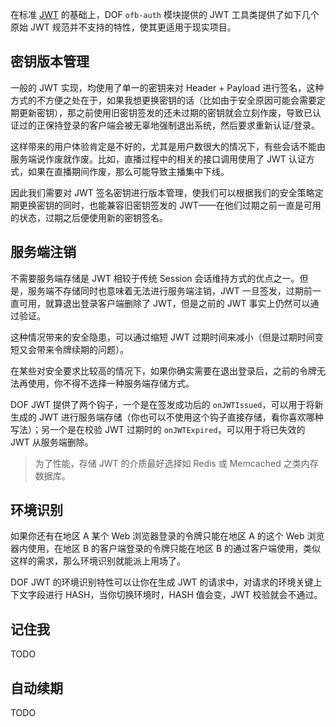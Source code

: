 <!-- toc -->

在标准 [JWT](https://en.wikipedia.org/wiki/JSON_Web_Token) 的基础上，DOF `ofb-auth` 模块提供的 JWT 工具类提供了如下几个原始 JWT 规范并不支持的特性，使其更适用于现实项目。

## 密钥版本管理

一般的 JWT 实现，均使用了单一的密钥来对 Header + Payload 进行签名，这种方式的不方便之处在于，如果我想更换密钥的话（比如由于安全原因可能会需要定期更新密钥），那之前使用旧密钥签发的还未过期的密钥就会立刻作废，导致已认证过的正保持登录的客户端会被无辜地强制退出系统，然后要求重新认证/登录。

这样带来的用户体验肯定是不好的，尤其是用户数很大的情况下，有些会话不能由服务端说作废就作废。比如，直播过程中的相关的接口调用使用了 JWT 认证方式，如果在直播期间作废，那么可能导致主播集中下线。

因此我们需要对 JWT 签名密钥进行版本管理，使我们可以根据我们的安全策略定期更换密钥的同时，也能兼容旧密钥签发的 JWT——在他们过期之前一直是可用的状态，过期之后便使用新的密钥签名。

## 服务端注销

不需要服务端存储是 JWT 相较于传统 Session 会话维持方式的优点之一。但是，服务端不存储同时也意味着无法进行服务端注销，JWT 一旦签发，过期前一直可用，就算退出登录客户端删除了 JWT，但是之前的 JWT 事实上仍然可以通过验证。

这种情况带来的安全隐患，可以通过缩短 JWT 过期时间来减小（但是过期时间变短又会带来令牌续期的问题）。

在某些对安全要求比较高的情况下，如果你确实需要在退出登录后，之前的令牌无法再使用，你不得不选择一种服务端存储方式。

DOF JWT 提供了两个钩子，一个是在签发成功后的 `onJWTIssued`，可以用于将新生成的 JWT 进行服务端存储（你也可以不使用这个钩子直接存储，看你喜欢哪种写法）；另一个是在校验 JWT 过期时的 `onJWTExpired`，可以用于将已失效的 JWT 从服务端删除。

> 为了性能，存储 JWT 的介质最好选择如 Redis 或 Memcached 之类内存数据库。

## 环境识别

如果你还有在地区 A 某个 Web 浏览器登录的令牌只能在地区 A 的这个 Web 浏览器内使用，在地区 B 的客户端登录的令牌只能在地区 B 的通过客户端使用，类似这样的需求，那么环境识别就能派上用场了。

DOF JWT 的环境识别特性可以让你在生成 JWT 的请求中，对请求的环境关键上下文字段进行 HASH，当你切换环境时，HASH 值会变，JWT 校验就会不通过。

## 记住我

TODO

## 自动续期

TODO